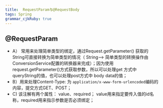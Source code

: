 ```yaml
--- 
title:  RequestParam与@RequestBody
tags: Spring
grammar_cjkRuby: true
---
```


## @RequestParam
- A） 常用来处理简单类型的绑定，通过Request.getParameter() 获取的String可直接转换为简单类型的情况（ String--> 简单类型的转换操作由ConversionService配置的转换器来完成）；因为使用request.getParameter()方式获取参数，所以可以处理get 方式中queryString的值，也可以处理post方式中 body data的值；
- B）用来处理Content-Type: 为 ```application/x-www-form-urlencoded```编码的内容，提交方式GET、POST；
- C) 该注解有两个属性： value、required； value用来指定要传入值的id名称，required用来指示参数是否必须绑定；